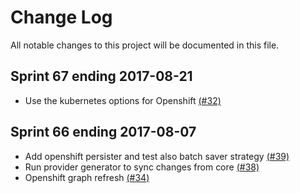# Change Log

All notable changes to this project will be documented in this file.

## Sprint 67 ending 2017-08-21
- Use the kubernetes options for Openshift [(#32)](https://github.com/ManageIQ/manageiq-providers-openshift/pull/32)

## Sprint 66 ending 2017-08-07
- Add openshift persister and test also batch saver strategy [(#39)](https://github.com/ManageIQ/manageiq-providers-openshift/pull/39)
- Run provider generator to sync changes from core [(#38)](https://github.com/ManageIQ/manageiq-providers-openshift/pull/38)
- Openshift graph refresh [(#34)](https://github.com/ManageIQ/manageiq-providers-openshift/pull/34)

